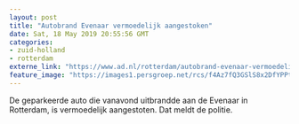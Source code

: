 ```yaml
---
layout: post
title: "Autobrand Evenaar vermoedelijk aangestoken"
date: Sat, 18 May 2019 20:55:56 GMT
categories: 
- zuid-holland 
- rotterdam 
externe_link: "https://www.ad.nl/rotterdam/autobrand-evenaar-vermoedelijk-aangestoken~a6c2e2b4/"
feature_image: "https://images1.persgroep.net/rcs/f4Az7fQ3GSlS8x2DfYPPtlSi4qk/diocontent/148711106/_fitwidth/400/?appId=21791a8992982cd8da851550a453bd7f&quality=0.7"
---
```


De geparkeerde auto die vanavond uitbrandde aan de Evenaar in Rotterdam, is vermoedelijk aangestoten. Dat meldt de politie.

